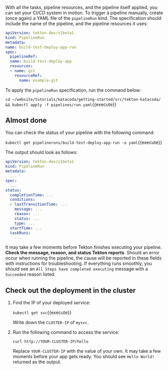 With all the tasks, pipeline resources, and the pipeline itself applied,
you can set your CI/CD system in motion. To trigger a pipeline manually,
create (once again) a YAML file of the `pipelineRun` kind. The specification
should include the name of the pipeline, and the pipeline resources it uses:

```yaml
apiVersion: tekton.dev/v1beta1
kind: PipelineRun
metadata:
name: build-test-deploy-app-run
spec:
  pipelineRef:
  name: build-test-deploy-app
  resources:
  - name: git
    resourceRef:
      name: example-git
```

To apply the `pipelineRun` specification, run the command below:

`cd ~/website/tutorials/katacoda/getting-started/src/tekton-katacoda/ && kubectl apply -f pipelines/run.yaml`{{execute}}

## Almost done

You can check the status of your pipeline with the following command:

`kubectl get pipelineruns/build-test-deploy-app-run -o yaml`{{execute}}

The output should look as follows:

```yaml
apiVersion: tekton.dev/v1beta1
kind: PipelineRun
metadata:
  ...  
spec:
  ...
status:
  completionTime: ...
  conditions:
  - lastTransitionTime: ...
    message: ...
    reason: ...
    status: ...
    type: ...
  startTime: ...
  taskRuns:
    ...
```

It may take a few moments before Tekton finishes executing your
pipeline. **Check the message, reason, and status Tekton reports**. Should an
error occur when running the pipeline, the cause will be reported in these
fields with instructions for troubleshooting. If everything runs smoothly, you
should see an `All Steps have completed executing` message with a `Succeeded`
reason listed.

## Check out the deployment in the cluster

1. Find the IP of your deployed service:

    `kubectl get svc`{{execute}}

    Write down the `CLUSTER-IP` of `mysvc`.

2. Run the following command to access the service:

    `curl http://YOUR-CLUSTER-IP/hello`
  
    Replace `YOUR-CLUSTER-IP` with the value of your own. It may take a few
    moments before your app gets ready. You should see
    `Hello World!` returned as the output.
